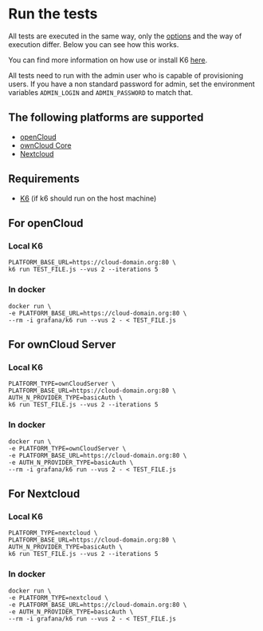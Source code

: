 # Run the tests

All tests are executed in the same way, only the [options](/k6-tests/src/values/env) and the way of execution differ. Below you can see how this works.

You can find more information on how use or install K6 [here](https://k6.io/docs/get-started/running-k6/). 

All tests need to run with the admin user who is capable of provisioning users. If you have a non standard password for admin, set the environment variables `ADMIN_LOGIN` and `ADMIN_PASSWORD` to match that.

## The following platforms are supported
* [openCloud](https://github.com/opencloud-eu/opencloud)
* [ownCloud Core](https://github.com/owncloud/core)
* [Nextcloud](https://github.com/nextcloud/server/)

## Requirements
*  [K6](https://k6.io/) (if k6 should run on the host machine)

## For openCloud

### Local K6

```shell
PLATFORM_BASE_URL=https://cloud-domain.org:80 \
k6 run TEST_FILE.js --vus 2 --iterations 5
```

### In docker

```shell
docker run \
-e PLATFORM_BASE_URL=https://cloud-domain.org:80 \
--rm -i grafana/k6 run --vus 2 - < TEST_FILE.js
```

## For ownCloud Server

### Local K6

```shell
PLATFORM_TYPE=ownCloudServer \
PLATFORM_BASE_URL=https://cloud-domain.org:80 \
AUTH_N_PROVIDER_TYPE=basicAuth \
k6 run TEST_FILE.js --vus 2 --iterations 5
```

### In docker

```shell
docker run \
-e PLATFORM_TYPE=ownCloudServer \
-e PLATFORM_BASE_URL=https://cloud-domain.org:80 \
-e AUTH_N_PROVIDER_TYPE=basicAuth \
--rm -i grafana/k6 run --vus 2 - < TEST_FILE.js
```

## For Nextcloud

### Local K6

```shell
PLATFORM_TYPE=nextcloud \
PLATFORM_BASE_URL=https://cloud-domain.org:80 \
AUTH_N_PROVIDER_TYPE=basicAuth \
k6 run TEST_FILE.js --vus 2 --iterations 5
```

### In docker

```shell
docker run \
-e PLATFORM_TYPE=nextcloud \
-e PLATFORM_BASE_URL=https://cloud-domain.org:80 \
-e AUTH_N_PROVIDER_TYPE=basicAuth \
--rm -i grafana/k6 run --vus 2 - < TEST_FILE.js
```
